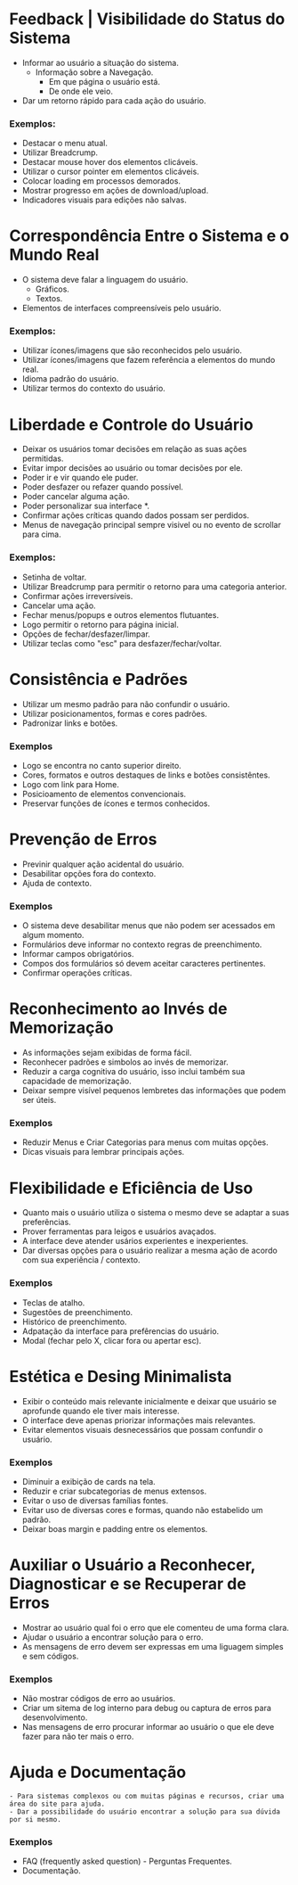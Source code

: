 # Feedback | Visibilidade do Status do Sistema

  - Informar ao usuário a situação do sistema.
    - Informação sobre a Navegação.
      - Em que página o usuário está.
      - De onde ele veio.
  - Dar um retorno rápido para cada ação do usuário.

### Exemplos:
  
  - Destacar o menu atual.
  - Utilizar Breadcrump.
  - Destacar mouse hover dos elementos clicáveis.
  - Utilizar o cursor pointer em elementos clicáveis.
  - Colocar loading em processos demorados.
  - Mostrar progresso em ações de download/upload.
  - Indicadores visuais para edições não salvas.

# Correspondência Entre o Sistema e o Mundo Real

  - O sistema deve falar a linguagem do usuário.
    - Gráficos.
    - Textos.
  - Elementos de interfaces compreensíveis pelo usuário.


### Exemplos:

  - Utilizar ícones/imagens que são reconhecidos pelo usuário.
  - Utilizar ícones/imagens que fazem referência a elementos do mundo real.
  - Idioma padrão do usuário.
  - Utilizar termos do contexto do usuário.

# Liberdade e Controle do Usuário

  - Deixar os usuários tomar decisões em relação as suas ações permitidas.
  - Evitar impor decisões ao usuário ou tomar decisões por ele.
  - Poder ir e vir quando ele puder.
  - Poder desfazer ou refazer quando possível.
  - Poder cancelar alguma ação.
  - Poder personalizar sua interface *.
  - Confirmar ações críticas quando dados possam ser perdidos.
  - Menus de navegação principal sempre visivel ou no evento de scrollar para cima.

### Exemplos:

  - Setinha de voltar.
  - Utilizar Breadcrump para permitir o retorno para uma categoria anterior.
  - Confirmar ações irreversíveis.
  - Cancelar uma ação.
  - Fechar menus/popups e outros elementos flutuantes.
  - Logo permitir o retorno para página inicial.
  - Opções de fechar/desfazer/limpar.
  - Utilizar teclas como "esc" para desfazer/fechar/voltar.

# Consistência e Padrões

  - Utilizar um mesmo padrão para não confundir o usuário.
  - Utilizar posicionamentos, formas e cores padrões.
  - Padronizar links e botões.

### Exemplos

  - Logo se encontra no canto superior direito.
  - Cores, formatos e outros destaques de links e botões consistêntes.
  - Logo com link para Home.
  - Posicioamento de elementos convencionais.
  - Preservar funções de ícones e termos conhecidos.

# Prevenção de Erros
  
  - Previnir qualquer ação acidental do usuário.
  - Desabilitar opções fora do contexto.
  - Ajuda de contexto.

### Exemplos

  - O sistema deve desabilitar menus que não podem ser acessados em algum momento.
  - Formulários deve informar no contexto regras de preenchimento.
  - Informar campos obrigatórios.
  - Compos dos formulários só devem aceitar caracteres pertinentes.
  - Confirmar operações críticas.

  # Reconhecimento ao Invés de Memorização

  - As informações sejam exibidas de forma fácil.
  - Reconhecer padrões e simbolos ao invés de memorizar.
  - Reduzir a carga cognitiva do usuário, isso inclui também sua capacidade de memorização.
 - Deixar sempre visível pequenos lembretes das informações que podem ser úteis.

 ### Exemplos

  - Reduzir Menus e Criar Categorias para menus com muitas opções.
  - Dicas visuais para lembrar principais ações.

  # Flexibilidade e Eficiência de Uso

  - Quanto mais o usuário utiliza o sistema o mesmo deve se adaptar a suas preferências.
  - Prover ferramentas para leigos e usuários avaçados.
  - A interface deve atender usários experientes e inexperientes.
  - Dar diversas opções para o usuário realizar a mesma ação de acordo com sua experiência / contexto.

   ### Exemplos

  - Teclas de atalho.
  - Sugestões de preenchimento.
  - Histórico de preenchimento.
  - Adpatação da interface para prefêrencias do usuário.
  - Modal (fechar pelo X, clicar fora ou apertar esc).

  # Estética e Desing Minimalista

  - Exibir o conteúdo mais relevante inicialmente e deixar que usuário se aprofunde quando ele tiver mais interesse.
  - O interface deve apenas priorizar informações mais relevantes.
  - Evitar elementos visuais desnecessários que possam confundir o usuário.

 ### Exemplos

 - Diminuir a exibição de cards na tela.
 - Reduzir e criar subcategorias de menus extensos.
 - Evitar o uso de diversas famílias fontes.
 - Evitar uso de diversas cores e formas, quando não estabelido um padrão.
 - Deixar boas margin e padding entre os elementos.

  # Auxiliar o Usuário a Reconhecer, Diagnosticar e se Recuperar de Erros

  - Mostrar ao usuário qual foi o erro que ele comenteu de uma forma clara.
  - Ajudar o usuário a encontrar solução para o erro.
  - As mensagens de erro devem ser expressas em uma liguagem simples e sem códigos.

### Exemplos

  - Não mostrar códigos de erro ao usuários.
  - Criar um sitema de log interno para debug ou captura de erros para desenvolvimento.
  - Nas mensagens de erro procurar informar ao usuário o que ele deve fazer para não ter mais o erro.

  # Ajuda e Documentação

    - Para sistemas complexos ou com muitas páginas e recursos, criar uma área do site para ajuda.
    - Dar a possibilidade do usuário encontrar a solução para sua dúvida por si mesmo.

### Exemplos

  - FAQ (frequently asked question) - Perguntas Frequentes.
  - Documentação.

